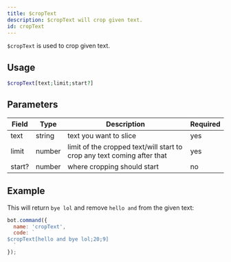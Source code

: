 ```yaml
---
title: $cropText 
description: $cropText will crop given text.
id: cropText
---
```


`$cropText` is used to crop given text.

## Usage

```php
$cropText[text;limit;start?]
```

## Parameters 


| Field     | Type    | Description                                                                                      | Required |
|-----------|---------|--------------------------------------------------------------------------------------------------|----------|
| text      | string  | text you want to slice                                                                           | yes      |
| limit     | number  | limit of the cropped text/will start to crop any text coming after that                          | yes      |
| start?    | number  | where cropping should start                                                                      | no       |


## Example

This will return `bye lol` and remove `hello and` from the given text:

```javascript
bot.command({
  name: 'cropText',
  code: `
$cropText[hello and bye lol;20;9]
  `
});
```

